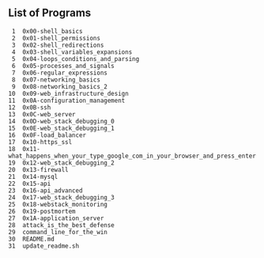 ## List of Programs

     1	0x00-shell_basics
     2	0x01-shell_permissions
     3	0x02-shell_redirections
     4	0x03-shell_variables_expansions
     5	0x04-loops_conditions_and_parsing
     6	0x05-processes_and_signals
     7	0x06-regular_expressions
     8	0x07-networking_basics
     9	0x08-networking_basics_2
    10	0x09-web_infrastructure_design
    11	0x0A-configuration_management
    12	0x0B-ssh
    13	0x0C-web_server
    14	0x0D-web_stack_debugging_0
    15	0x0E-web_stack_debugging_1
    16	0x0F-load_balancer
    17	0x10-https_ssl
    18	0x11-what_happens_when_your_type_google_com_in_your_browser_and_press_enter
    19	0x12-web_stack_debugging_2
    20	0x13-firewall
    21	0x14-mysql
    22	0x15-api
    23	0x16-api_advanced
    24	0x17-web_stack_debugging_3
    25	0x18-webstack_monitoring
    26	0x19-postmortem
    27	0x1A-application_server
    28	attack_is_the_best_defense
    29	command_line_for_the_win
    30	README.md
    31	update_readme.sh
